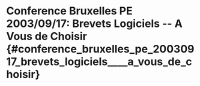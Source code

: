 # Conference Bruxelles PE 2003/09/17: Brevets Logiciels \-- A Vous de Choisir {#conference_bruxelles_pe_20030917_brevets_logiciels____a_vous_de_choisir}
